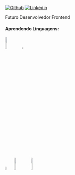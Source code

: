 

[![Github](https://img.shields.io/badge/-Github-000?style=flat&logo=Github&logoColor=white)](https://github.com/alexcristofari)
[![Linkedin](https://img.shields.io/badge/-LinkedIn-blue?style=flat&logo=Linkedin&logoColor=white)](https://www.linkedin.com/in/alexsandercristofari/)

Futuro Desenvolvedor Frontend 

####  Aprendendo Linguagens: 
<p>
<code><img width="10%" src="https://www.vectorlogo.zone/logos/java/java-horizontal.svg"></code>
<code><img width="4%" src="https://www.vectorlogo.zone/logos/javascript/javascript-icon.svg"></code>
<br />
<code><img width="5%" src="https://www.vectorlogo.zone/logos/w3_css/w3_css-official.svg"></code>
<code><img width="10%" src="https://www.vectorlogo.zone/logos/python/python-ar21.svg"></code>
<code><img width="10%" src="https://www.vectorlogo.zone/logos/w3_html5/w3_html5-ar21.svg"></code>

